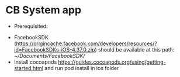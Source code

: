 # CB System app

* Prerequisited:

- FacebookSDK (https://origincache.facebook.com/developers/resources/?id=FacebookSDKs-iOS-4.37.0.zip) should be available at this path:
_~/Documents/FacebookSDK/_
- Install cocoapods https://guides.cocoapods.org/using/getting-started.html and run pod install in ios folder
